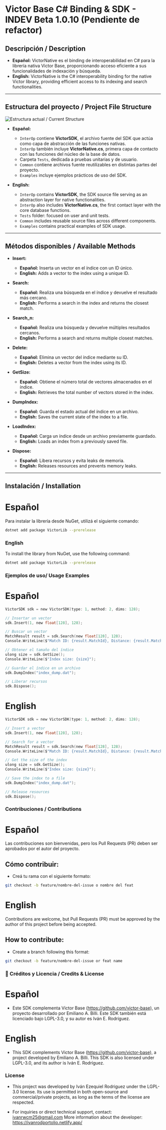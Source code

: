 # Victor Base C# Binding & SDK - INDEV Beta 1.0.10 (Pendiente de refactor)

## Descripción / Description
- **Español:** VictorNative es el binding de interoperabilidad en C# para la librería nativa Victor Base, proporcionando acceso eficiente a sus funcionalidades de indexación y búsqueda.
- **English:** VictorNative is the C# interoperability binding for the native Victor library, providing efficient access to its indexing and search functionalities.

---

## Estructura del proyecto / Project File Structure

![Estructura actual / Current Structure](Assets/estructura%20de%20archivos.png)

- **Español:**
  - `InterOp` contiene **VictorSDK**, el archivo fuente del SDK que actúa como capa de abstracción de las funciones nativas.
  - `InterOp` también incluye **VictorNative.cs**, primera capa de contacto con las funciones del núcleo de la base de datos.
  - Carpeta `Tests`, dedicada a pruebas unitarias y de usuario.
  - `Common` contiene archivos fuente reutilizables en distintas partes del proyecto.
  - `Examples` incluye ejemplos prácticos de uso del SDK.

- **English:**
  - `InterOp` contains **VictorSDK**, the SDK source file serving as an abstraction layer for native functionalities.
  - `InterOp` also includes **VictorNative.cs**, the first contact layer with the core database functions.
  - `Tests` folder: focused on user and unit tests.
  - `Common` includes reusable source files across different components.
  - `Examples` contains practical examples of SDK usage.

---

## Métodos disponibles / Available Methods

- **Insert:**  
  - **Español:** Inserta un vector en el índice con un ID único.  
  - **English:** Adds a vector to the index using a unique ID.  

- **Search:**  
  - **Español:** Realiza una búsqueda en el índice y devuelve el resultado más cercano.  
  - **English:** Performs a search in the index and returns the closest match.  

- **Search_n:**  
  - **Español:** Realiza una búsqueda y devuelve múltiples resultados cercanos.  
  - **English:** Performs a search and returns multiple closest matches.  

- **Delete:**  
  - **Español:** Elimina un vector del índice mediante su ID.  
  - **English:** Deletes a vector from the index using its ID.  

- **GetSize:**  
  - **Español:** Obtiene el número total de vectores almacenados en el índice.  
  - **English:** Retrieves the total number of vectors stored in the index.  

- **DumpIndex:**  
  - **Español:** Guarda el estado actual del índice en un archivo.  
  - **English:** Saves the current state of the index to a file.  

- **LoadIndex:**  
  - **Español:** Carga un índice desde un archivo previamente guardado.  
  - **English:** Loads an index from a previously saved file.  

- **Dispose:**  
  - **Español:** Libera recursos y evita leaks de memoria.  
  - **English:** Releases resources and prevents memory leaks.  

---

## Instalación / Installation

# Español
Para instalar la librería desde NuGet, utilizá el siguiente comando:

```bash
dotnet add package VictorLib --prerelease
```

### English
To install the library from NuGet, use the following command:
```bash
dotnet add package VictorLib --prerelease
```
### Ejemplos de uso/ Usage Examples

# Español

```c
VictorSDK sdk = new VictorSDK(type: 1, method: 2, dims: 128);

// Insertar un vector
sdk.Insert(1, new float[128], 128);

// Buscar un vector
MatchResult result = sdk.Search(new float[128], 128);
Console.WriteLine($"Match ID: {result.MatchId}, Distance: {result.MatchData}");

// Obtener el tamaño del índice
ulong size = sdk.GetSize();
Console.WriteLine($"Index size: {size}");

// Guardar el índice en un archivo
sdk.DumpIndex("index_dump.dat");

// Liberar recursos
sdk.Dispose();
```

# English
```c
VictorSDK sdk = new VictorSDK(type: 1, method: 2, dims: 128);

// Insert a vector
sdk.Insert(1, new float[128], 128);

// Search for a vector
MatchResult result = sdk.Search(new float[128], 128);
Console.WriteLine($"Match ID: {result.MatchId}, Distance: {result.MatchData}");

// Get the size of the index
ulong size = sdk.GetSize();
Console.WriteLine($"Index size: {size}");

// Save the index to a file
sdk.DumpIndex("index_dump.dat");

// Release resources
sdk.Dispose();
```

### Contribuciones / Contributions
# Español
Las contribuciones son bienvenidas, pero los Pull Requests (PR) deben ser aprobados por el autor del proyecto.

## Cómo contribuir:

- Creá tu rama con el siguiente formato:

```bash
git checkout -b feature/nombre-del-issue o nombre del feat
```

# English
Contributions are welcome, but Pull Requests (PR) must be approved by the author of this project before being accepted.

## How to contribute:

- Create a branch following this format:

```bash
git checkout -b feature/nombre-del-issue or feat name
```

### 📜 Créditos y Licencia / Credits & License
# Español

- Este SDK complementa Victor Base (https://github.com/victor-base), un proyecto desarrollado por Emiliano A. Billi.
Este SDK también está licenciado bajo LGPL-3.0, y su autor es Iván E. Rodríguez.
# English

- This SDK complements Victor Base (https://github.com/victor-base), a project developed by Emiliano A. Billi.
This SDK is also licensed under LGPL-3.0, and its author is Iván E. Rodríguez.

### License

- This project was developed by Iván Ezequiel Rodriguez under the LGPL-3.0 license.
Its use is permitted in both open-source and commercial/private projects, as long as the terms of the license are respected.


- For inquiries or direct technical support, contact: ivanrwcm25@gmail.com
More information about the developer: https://ivanrodportolio.netlify.app/

